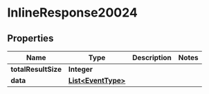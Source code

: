 

# InlineResponse20024

## Properties

Name | Type | Description | Notes
------------ | ------------- | ------------- | -------------
**totalResultSize** | **Integer** |  | 
**data** | [**List&lt;EventType&gt;**](EventType.md) |  | 



